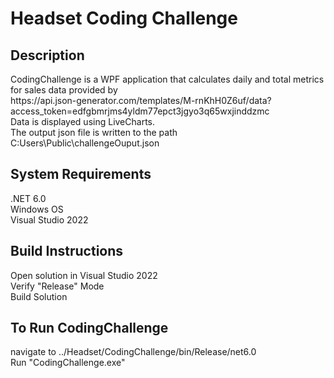 <h1>Headset Coding Challenge</h1>

<h2>Description</h2>
CodingChallenge is a WPF application that calculates daily and total metrics for sales data provided by <br>
https://api.json-generator.com/templates/M-rnKhH0Z6uf/data?access_token=edfgbmrjms4yldm77epct3jgyo3q65wxjinddzmc <br>
Data is displayed using LiveCharts. <br>
The output json file is written to the path C:Users\Public\challengeOuput.json

<h2>System Requirements</h2>
.NET 6.0<br>
Windows OS<br>
Visual Studio 2022

<h2>Build Instructions</h2>
Open solution in Visual Studio 2022<br>
Verify "Release" Mode<br>
Build Solution

<h2>To Run CodingChallenge</h2>
navigate to ../Headset/CodingChallenge/bin/Release/net6.0<br>
Run "CodingChallenge.exe"